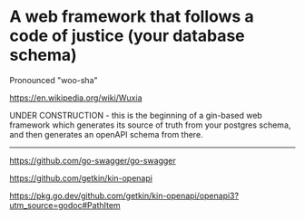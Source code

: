# A web framework that follows a code of justice (your database schema)

Pronounced "woo-sha"

https://en.wikipedia.org/wiki/Wuxia

UNDER CONSTRUCTION - this is the beginning of a gin-based web framework which generates its source of truth from your postgres schema, and then generates an openAPI schema from there.

----------

https://github.com/go-swagger/go-swagger

https://github.com/getkin/kin-openapi

https://pkg.go.dev/github.com/getkin/kin-openapi/openapi3?utm_source=godoc#PathItem